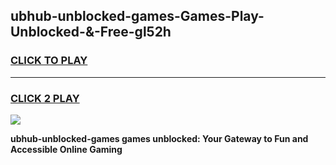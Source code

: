 
## ubhub-unblocked-games-Games-Play-Unblocked-&-Free-gl52h
<h3>
<a href="https://premium76.site?title=ubhub-unblocked-games&ref=24A">CLICK TO PLAY</a></h3>
<hr>

<h3>
<a href="https://premium76.site?title=ubhub-unblocked-games&ref=24A">CLICK 2 PLAY</a>
  
</h3>

<a href="https://premium76.site?title=ubhub-unblocked-games&ref=24A"><img src="https://clearcache.store/games.png"></a>


**ubhub-unblocked-games games unblocked: Your Gateway to Fun and Accessible Online Gaming**
